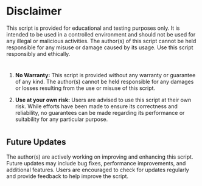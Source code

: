 # Disclaimer

This script is provided for educational and testing purposes only. It is intended to be used in a controlled environment and should not be used for any illegal or malicious activities. The author(s) of this script cannot be held responsible for any misuse or damage caused by its usage. Use this script responsibly and ethically.

#
1. **No Warranty:** This script is provided without any warranty or guarantee of any kind. The author(s) cannot be held responsible for any damages or losses resulting from the use or misuse of this script.

2. **Use at your own risk:** Users are advised to use this script at their own risk. While efforts have been made to ensure its correctness and reliability, no guarantees can be made regarding its performance or suitability for any particular purpose.

#

## Future Updates
The author(s) are actively working on improving and enhancing this script. Future updates may include bug fixes, performance improvements, and additional features. Users are encouraged to check for updates regularly and provide feedback to help improve the script.
